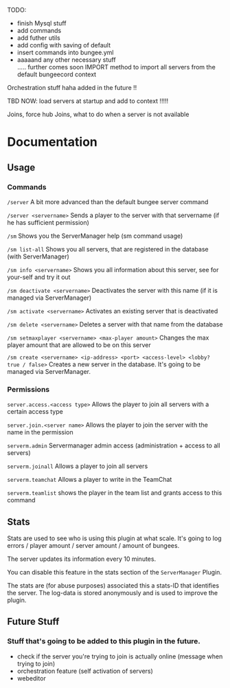 TODO:
- finish Mysql stuff
- add commands
- add futher utils
- add config with saving of default
- insert commands into bungee.yml
- aaaaand any other necessary stuff \
..... further comes soon 
IMPORT method to import all servers from the default bungeecord context
  
Orchestration stuff haha added in the future !!

TBD NOW: load servers at startup and add to context !!!!!

Joins, force hub
Joins, what to do when a server is not available


# Documentation

## Usage

### Commands

`/server` A bit more advanced than the default bungee server command 

`/server <servername>` Sends a player to the server with that servername (if he has sufficient permission)

`/sm` Shows you the ServerManager help (sm command usage)

`/sm list-all` Shows you all servers, that are registered in the database (with ServerManager)

`/sm info <servername>` Shows you all information about this server, see for your-self and try it out

`/sm deactivate <servername>` Deactivates the server with this name (if it is managed via ServerManager)

`/sm activate <servername>` Activates an existing server that is deactivated

`/sm delete <servername>` Deletes a server with that name from the database

`/sm setmaxplayer <servername> <max-player amount>` Changes the max player amount that are allowed to be on this server

`/sm create <servername> <ip-address> <port> <access-level> <lobby? true / false>` Creates a new server in the database. 
It's going to be managed via ServerManager.

### Permissions

`server.access.<access type>` Allows the player to join all servers with a certain access type

`server.join.<server name>` Allows the player to join the server with the name in the permission

`serverm.admin` Servermanager admin access (administration + access to all servers)

`serverm.joinall` Allows a player to join all servers

`serverm.teamchat` Allows a player to write in the TeamChat

`serverm.teamlist` shows the player in the team list and grants access to this command


## Stats

Stats are used to see who is using this plugin at what scale. It's going to log errors / player amount / server amount / amount of bungees.

The server updates its information every 10 minutes. 

You can disable this feature in the stats section of the `ServerManager` Plugin.

The stats are (for abuse purposes) associated this a stats-ID that identifies the server. The log-data is stored 
anonymously and is used to improve the plugin. 

## Future Stuff 

### Stuff that's going to be added to this plugin in the future.

- check if the server you're trying to join is actually online (message when trying to join)
- orchestration feature (self activation of servers)
- webeditor



